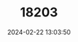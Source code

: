 ---
title: "18203"
category: "Procambarus leitheuseri"
draft: false
date: 2024-02-22 13:03:50
languages:
  English: ["Coastal Lowland Cave Crayfish"]
---